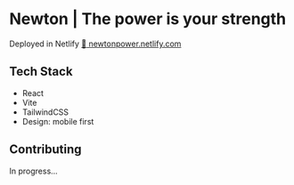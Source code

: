 # Newton | The power is your strength

Deployed in Netlify [:rocket: newtonpower.netlify.com](https://newtonpower.netlify.app/)

## Tech Stack

- React
- Vite
- TailwindCSS
- Design: mobile first

## Contributing

In progress...
